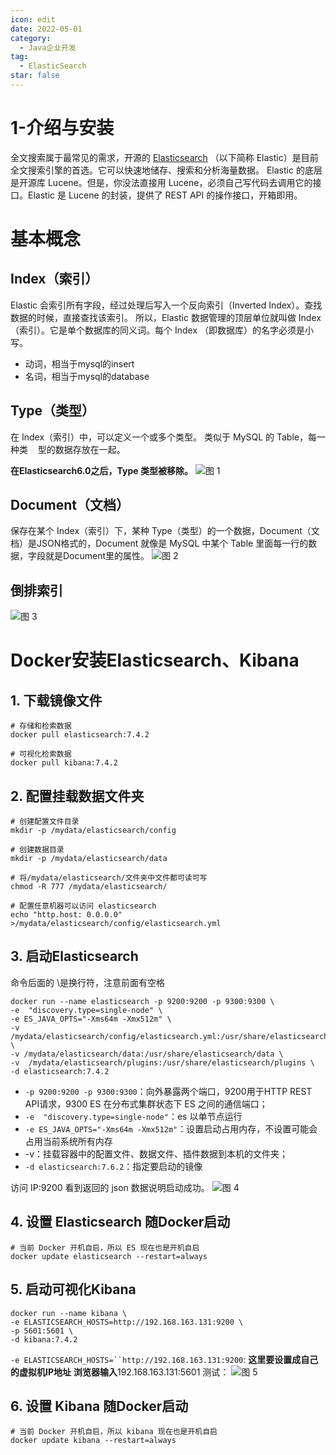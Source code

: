 ```yaml
---
icon: edit
date: 2022-05-01
category:
  - Java企业开发
tag:
  - ElasticSearch
star: false
---
```


# 1-介绍与安装

全文搜索属于最常见的需求，开源的 [Elasticsearch](https://www.elastic.co/) （以下简称 Elastic）是目前全文搜索引擎的首选。它可以快速地储存、搜索和分析海量数据。
Elastic 的底层是开源库 Lucene。但是，你没法直接用 Lucene，必须自己写代码去调用它的接口。Elastic 是 Lucene 的封装，提供了 REST API 的操作接口，开箱即用。
# 基本概念
## Index（索引）
Elastic 会索引所有字段，经过处理后写入一个反向索引（Inverted Index）。查找数据的时候，直接查找该索引。
所以，Elastic 数据管理的顶层单位就叫做 Index（索引）。它是单个数据库的同义词。每个 Index （即数据库）的名字必须是小写。

- 动词，相当于mysql的insert
- 名词，相当于mysql的database
## Type（类型）
在 Index（索引）中，可以定义一个或多个类型。
类似于 MySQL 的 Table，每一种类    型的数据存放在一起。

**在Elasticsearch6.0之后，Type 类型被移除。**
![图 1](https://cdn.liuhongjiao.cn/images/2023/02/15/1-overview-es/1676425232940.png)  

## Document（文档）
保存在某个 Index（索引）下，某种 Type（类型）的一个数据，Document（文档）是JSON格式的，Document 就像是 MySQL 中某个 Table 里面每一行的数据，字段就是Document里的属性。
![图 2](https://cdn.liuhongjiao.cn/images/2023/02/15/1-overview-es/1676425246068.png)  

## 倒排索引
![图 3](https://cdn.liuhongjiao.cn/images/2023/02/15/1-overview-es/1676425258944.png)  

# Docker安装Elasticsearch、Kibana
## 1. 下载镜像文件
```shell
# 存储和检索数据
docker pull elasticsearch:7.4.2

# 可视化检索数据
docker pull kibana:7.4.2
```
## 2. 配置挂载数据文件夹
```shell
# 创建配置文件目录
mkdir -p /mydata/elasticsearch/config

# 创建数据目录
mkdir -p /mydata/elasticsearch/data

# 将/mydata/elasticsearch/文件夹中文件都可读可写
chmod -R 777 /mydata/elasticsearch/

# 配置任意机器可以访问 elasticsearch
echo "http.host: 0.0.0.0" >/mydata/elasticsearch/config/elasticsearch.yml
```
## 3. 启动Elasticsearch
命令后面的 \是换行符，注意前面有空格
```shell
docker run --name elasticsearch -p 9200:9200 -p 9300:9300 \
-e  "discovery.type=single-node" \
-e ES_JAVA_OPTS="-Xms64m -Xmx512m" \
-v /mydata/elasticsearch/config/elasticsearch.yml:/usr/share/elasticsearch/config/elasticsearch.yml \
-v /mydata/elasticsearch/data:/usr/share/elasticsearch/data \
-v  /mydata/elasticsearch/plugins:/usr/share/elasticsearch/plugins \
-d elasticsearch:7.4.2 
```

- `-p 9200:9200 -p 9300:9300`：向外暴露两个端口，9200用于HTTP REST API请求，9300 ES 在分布式集群状态下 ES 之间的通信端口；
- `-e  "discovery.type=single-node"`：es 以单节点运行
- `-e ES_JAVA_OPTS="-Xms64m -Xmx512m"`：设置启动占用内存，不设置可能会占用当前系统所有内存
- -v：挂载容器中的配置文件、数据文件、插件数据到本机的文件夹；
- `-d elasticsearch:7.6.2`：指定要启动的镜像

访问 IP:9200 看到返回的 json 数据说明启动成功。
![图 4](https://cdn.liuhongjiao.cn/images/2023/02/15/1-overview-es/1676425285221.png)  

## 4. 设置 Elasticsearch 随Docker启动
```shell
# 当前 Docker 开机自启，所以 ES 现在也是开机自启
docker update elasticsearch --restart=always
```
## 5. 启动可视化Kibana
```shell
docker run --name kibana \
-e ELASTICSEARCH_HOSTS=http://192.168.163.131:9200 \
-p 5601:5601 \
-d kibana:7.4.2
```
`-e ELASTICSEARCH_HOSTS=``http://192.168.163.131:9200`: **这里要设置成自己的虚拟机IP地址**
**浏览器输入**192.168.163.131:5601 测试：
![图 5](https://cdn.liuhongjiao.cn/images/2023/02/15/1-overview-es/1676425308810.png)  

## 6. 设置 Kibana 随Docker启动
```shell
# 当前 Docker 开机自启，所以 kibana 现在也是开机自启
docker update kibana --restart=always
```
